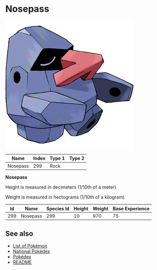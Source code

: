 # Nosepass


![Nosepass](images/299.png)

| **Name** | **Index** | **Type 1** | **Type 2** |
|----|----|----|----|
| Nosepass | 299 | Rock  |  |

**Nosepass** 


Height is measured in decimeters (1/10th of a meter)

Weight is measured in hectograms (1/10th of a kilogram)

| **Id** | **Name** | **Species Id** | **Height** | **Weight** | **Base Experience** |
|--------|----------|----------------|------------|------------|---------------------|
| 299 | Nosepass | 299 | 10 | 970 | 75 |


## See also

- [List of Pokémon](../pokemon.md)
- [National Pokédex](../national_pokedex.md)
- [Pokédex](../pokedex.md)
- [README](../README.md)
